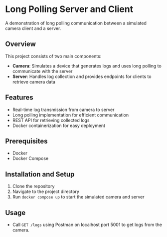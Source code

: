# Long Polling Server and Client

A demonstration of long polling communication between a simulated camera client and a server.

## Overview

This project consists of two main components:
- **Camera**: Simulates a device that generates logs and uses long polling to communicate with the server
- **Server**: Handles log collection and provides endpoints for clients to retrieve camera data

## Features

- Real-time log transmission from camera to server
- Long polling implementation for efficient communication
- REST API for retrieving collected logs
- Docker containerization for easy deployment

## Prerequisites

- Docker
- Docker Compose

## Installation and Setup

1. Clone the repository
2. Navigate to the project directory
3. Run `docker compose up` to start the simulated camera and server

## Usage

- Call `GET /logs` using Postman on localhost port 5001 to get logs from the camera.